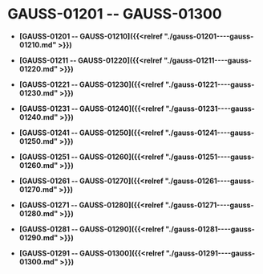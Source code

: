 # GAUSS-01201 -- GAUSS-01300<a name="ZH-CN_TOPIC_0302073564"></a>

-   **[GAUSS-01201 -- GAUSS-01210]({{<relref "./gauss-01201----gauss-01210.md" >}})**  

-   **[GAUSS-01211 -- GAUSS-01220]({{<relref "./gauss-01211----gauss-01220.md" >}})**  

-   **[GAUSS-01221 -- GAUSS-01230]({{<relref "./gauss-01221----gauss-01230.md" >}})**  

-   **[GAUSS-01231 -- GAUSS-01240]({{<relref "./gauss-01231----gauss-01240.md" >}})**  

-   **[GAUSS-01241 -- GAUSS-01250]({{<relref "./gauss-01241----gauss-01250.md" >}})**  

-   **[GAUSS-01251 -- GAUSS-01260]({{<relref "./gauss-01251----gauss-01260.md" >}})**  

-   **[GAUSS-01261 -- GAUSS-01270]({{<relref "./gauss-01261----gauss-01270.md" >}})**  

-   **[GAUSS-01271 -- GAUSS-01280]({{<relref "./gauss-01271----gauss-01280.md" >}})**  

-   **[GAUSS-01281 -- GAUSS-01290]({{<relref "./gauss-01281----gauss-01290.md" >}})**  

-   **[GAUSS-01291 -- GAUSS-01300]({{<relref "./gauss-01291----gauss-01300.md" >}})**  


